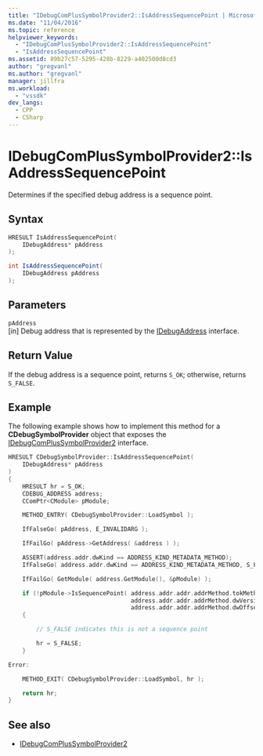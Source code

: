 ```yaml
---
title: "IDebugComPlusSymbolProvider2::IsAddressSequencePoint | Microsoft Docs"
ms.date: "11/04/2016"
ms.topic: reference
helpviewer_keywords:
  - "IDebugComPlusSymbolProvider2::IsAddressSequencePoint"
  - "IsAddressSequencePoint"
ms.assetid: 89b27c57-5295-428b-8229-a402500d8cd3
author: "gregvanl"
ms.author: "gregvanl"
manager: jillfra
ms.workload:
  - "vssdk"
dev_langs:
  - CPP
  - CSharp
---
```

# IDebugComPlusSymbolProvider2::IsAddressSequencePoint
Determines if the specified debug address is a sequence point.

## Syntax

```cpp
HRESULT IsAddressSequencePoint(
    IDebugAddress* pAddress
);
```

```csharp
int IsAddressSequencePoint(
    IDebugAddress pAddress
);
```

## Parameters
`pAddress`\
[in] Debug address that is represented by the [IDebugAddress](../../../extensibility/debugger/reference/idebugaddress.md) interface.

## Return Value
If the debug address is a sequence point, returns `S_OK`; otherwise, returns `S_FALSE`.

## Example
The following example shows how to implement this method for a **CDebugSymbolProvider** object that exposes the [IDebugComPlusSymbolProvider2](../../../extensibility/debugger/reference/idebugcomplussymbolprovider2.md) interface.

```cpp
HRESULT CDebugSymbolProvider::IsAddressSequencePoint(
    IDebugAddress* pAddress
)
{
    HRESULT hr = S_OK;
    CDEBUG_ADDRESS address;
    CComPtr<CModule> pModule;

    METHOD_ENTRY( CDebugSymbolProvider::LoadSymbol );

    IfFalseGo( pAddress, E_INVALIDARG );

    IfFailGo( pAddress->GetAddress( &address ) );

    ASSERT(address.addr.dwKind == ADDRESS_KIND_METADATA_METHOD);
    IfFalseGo( address.addr.dwKind == ADDRESS_KIND_METADATA_METHOD, S_FALSE );

    IfFailGo( GetModule( address.GetModule(), &pModule) );

    if (!pModule->IsSequencePoint( address.addr.addr.addrMethod.tokMethod,
                                   address.addr.addr.addrMethod.dwVersion,
                                   address.addr.addr.addrMethod.dwOffset ))
    {

        // S_FALSE indicates this is not a sequence point

        hr = S_FALSE;
    }

Error:

    METHOD_EXIT( CDebugSymbolProvider::LoadSymbol, hr );

    return hr;
}
```

## See also
- [IDebugComPlusSymbolProvider2](../../../extensibility/debugger/reference/idebugcomplussymbolprovider2.md)

